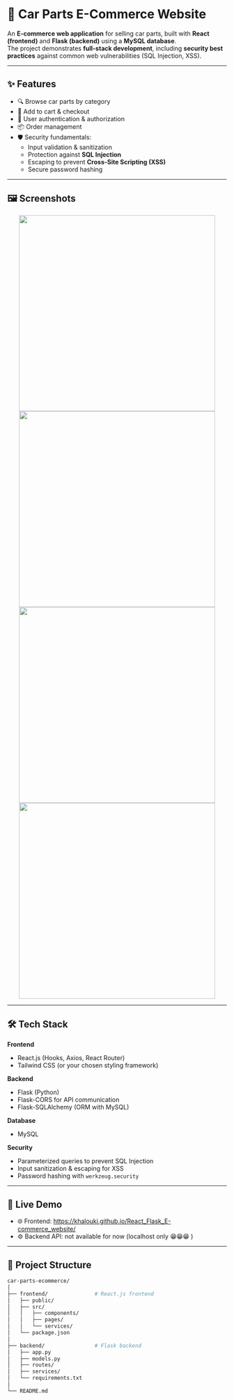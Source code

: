 # 🚗 Car Parts E-Commerce Website

An **E-commerce web application** for selling car parts, built with **React (frontend)** and **Flask (backend)** using a **MySQL database**.  
The project demonstrates **full-stack development**, including **security best practices** against common web vulnerabilities (SQL Injection, XSS).

---

## ✨ Features

- 🔍 Browse car parts by category
- 🛒 Add to cart & checkout
- 🔐 User authentication & authorization
- 📦 Order management
- 🛡️ Security fundamentals:
  - Input validation & sanitization
  - Protection against **SQL Injection**
  - Escaping to prevent **Cross-Site Scripting (XSS)**
  - Secure password hashing

---

## 🖼️ Screenshots

<p align="center">
  <img src="https://github.com/user-attachments/assets/feb2e997-c1fb-4174-88e7-861734d7001b" width="450" />
  <img src="https://github.com/user-attachments/assets/98ab252c-7cc9-44f0-96d5-36e1c3634e8d" width="450" />
  <img src="https://github.com/user-attachments/assets/974b07d8-cc1d-4f75-a61f-bc6300249a7c" width="450" />
  <img src="https://github.com/user-attachments/assets/12058a59-6176-414f-8393-fcfe7c876e89" width="450" />
</p>

---

## 🛠️ Tech Stack

**Frontend**  
- React.js (Hooks, Axios, React Router)  
- Tailwind CSS (or your chosen styling framework)  

**Backend**  
- Flask (Python)  
- Flask-CORS for API communication  
- Flask-SQLAlchemy (ORM with MySQL)  

**Database**  
- MySQL  

**Security**  
- Parameterized queries to prevent SQL Injection  
- Input sanitization & escaping for XSS  
- Password hashing with `werkzeug.security`

---

## 🚀 Live Demo

- 🌐 Frontend: https://khalouki.github.io/React_Flask_E-commerce_website/
- ⚙️ Backend API: not available for now (localhost only 😁😁😁 )

---

## 📂 Project Structure

```bash
car-parts-ecommerce/
│
├── frontend/               # React.js frontend
│   ├── public/
│   ├── src/
│   │   ├── components/
│   │   ├── pages/
│   │   └── services/
│   └── package.json
│
├── backend/                # Flask backend
│   ├── app.py
│   ├── models.py
│   ├── routes/
│   ├── services/
│   └── requirements.txt
│
└── README.md

